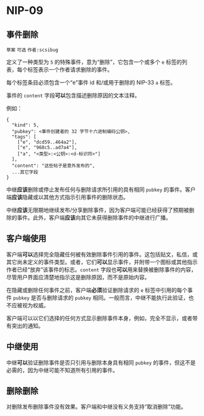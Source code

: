 NIP-09
======

事件删除
--------

`草案` `可选` `作者:scsibug`

定义了一种类型为 `5` 的特殊事件，意为“删除”，它包含一个或多个 `e` 标签的列表，每个标签表示一个作者请求删除的事件。

每个标签条目必须包含一个“e”事件 id 和/或用于删除的 NIP-33 `a` 标签。

事件的 `content` 字段**可以**包含描述删除原因的文本注释。

例如：

```
{
  "kind": 5,
  "pubkey": <事件创建者的 32 字节十六进制编码公钥>,
  "tags": [
    ["e", "dcd59..464a2"],
    ["e", "968c5..ad7a4"],
    ["a", "<类型>:<公钥>:<d-标识符>"]
  ],
  "content": "这些帖子是意外发布的",
  ...其它字段
}
```

中继**应该**删除或停止发布任何与删除请求所引用的具有相同 `pubkey` 的事件。客户端**应该**隐藏或以其他方式指示引用事件的删除状态。

中继**应该**无限期地继续发布/分享删除事件，因为客户端可能已经获得了预期被删除的事件。此外，客户端**应该**向其它未获得删除事件的中继进行广播。

## 客户端使用

客户端**可以**选择完全隐藏任何被有效删除事件引用的事件。这包括贴文，私信，或其它尚未定义的事件类型。或者，它们**可以**显示事件，并附带一个图标或其他指示作者已经“放弃”该事件的标志。`content` 字段也**可以**用来替换被删除事件的内容，尽管用户界面应清楚地指示这是删除原因，而不是原始内容。

在隐藏或删除任何事件之前，客户端**必须**验证删除请求的 `e` 标签中引用的每个事件 `pubkey` 是否与删除请求的 `pubkey` 相同。一般而言，中继不能执行此验证，也不应被视为权威。

客户端可以以它们选择的任何方式显示删除事件本身，例如，完全不显示，或者带有突出的通知。

## 中继使用

中继**可以**验证删除事件是否只引用与删除本身具有相同 `pubkey` 的事件，但这不是必需的，因为中继可能不知道所有引用的事件。

## 删除删除

对删除发布删除事件没有效果。客户端和中继没有义务支持“取消删除”功能。
